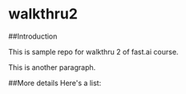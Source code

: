 # walkthru2

##Introduction

This is sample repo for walkthru 2 of fast.ai course.

This is another paragraph.

##More details
Here's a list:
